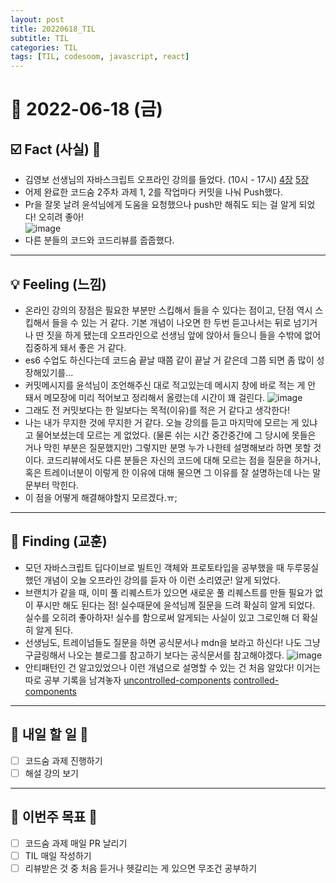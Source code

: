 ```yaml
---
layout: post
title: 20220618_TIL
subtitle: TIL
categories: TIL
tags: [TIL, codesoom, javascript, react]
---
```




# 📆 2022-06-18 (금)


## ☑️ Fact (사실) 📑

- 김영보 선생님의 자바스크립트 오프라인 강의를 들었다. (10시 - 17시)
 [4장](https://github.com/yerin512/LearnJavaScript/blob/master/4%EC%9E%A5.md) 
 [5장](https://github.com/yerin512/LearnJavaScript/blob/master/5%EC%9E%A5.md)
- 어제 완료한 코드숨 2주차 과제 1, 2를 작업마다 커밋을 나눠 Push했다.
- Pr을 잘못 날려 윤석님에게 도움을 요청했으나 push만 해줘도 되는 걸 알게 되었다! 오히려 좋아!  
![image](https://user-images.githubusercontent.com/73337811/174443288-e75e3c01-902c-4464-9e57-987932a4e0c9.png)
- 다른 분들의 코드와 코드리뷰를 줍줍했다.




***


## 💡 Feeling (느낌)


- 온라인 강의의 장점은 필요한 부분만 스킵해서 들을 수 있다는 점이고, 단점 역시 스킵해서 들을 수 있는 거 같다. 기본 개념이 나오면 한 두번 듣고나서는 
뒤로 넘기거나 딴 짓을 하게 됐는데 오프라인으로 선생님 앞에 앉아서 들으니 들을 수밖에 없어 집중하게 돼서 좋은 거 같다.
- es6 수업도 하신다는데 코드숨 끝날 때쯤 같이 끝날 거 같은데 그쯤 되면 좀 많이 성장해있기를...
- 커밋메시지를 윤석님이 조언해주신 대로 적고있는데 메시지 창에 바로 적는 게 안 돼서 메모장에 미리 적어보고 정리해서 올렸는데 시간이 꽤 걸린다. 
![image](https://user-images.githubusercontent.com/73337811/174444241-1c61aa64-9ce8-41bc-81f2-5ca70126aa65.png)
- 그래도 전 커밋보다는 한 일보다는 목적(이유)를 적은 거 같다고 생각한다!
- 나는 내가 무지한 것에 무지한 거 같다. 오늘 강의를 듣고 마지막에 모르는 게 있냐고 물어보셨는데 모르는 게 없었다. (물론 쉬는 시간 중간중간에 그 당시에 못들은 거나 막힌 
부분은 질문했지만) 그렇지만 분명 누가 나한테 설명해보라 하면 못할 것이다.
코드리뷰에서도 다른 분들은 자신의 코드에 대해 모르는 점을 질문을 하거나, 혹은 트레이너분이 이렇게 한 이유에 대해 물으면 그 이유를 잘 설명하는데 나는 말문부터 막힌다.
- 이 점을 어떻게 해결해야할지 모르겠다.ㅠ;


***



## 🎯 Finding (교훈)

- 모던 자바스크립트 딥다이브로 빌트인 객체와 프로토타입을 공부했을 때 두루뭉실했던 개념이 오늘 오프라인 강의를 듣자 아 이런 소리였군! 알게 되었다.
- 브랜치가 같을 때, 이미 풀 리퀘스트가 있으면 새로운 풀 리퀘스트를 만들 필요가 없이 푸시만 해도 된다는 점! 실수때문에 윤석님께 질문을 드려 확실히 알게 되었다.
실수를 오히려 좋아하자! 실수를 함으로써 알게되는 사실이 있고 그로인해 더 확실히 알게 된다.
- 선생님도, 트레이넘들도 질문을 하면 공식문서나 mdn을 보라고 하신다! 나도 그냥 구글링해서 나오는 블로그를 참고하기 보다는 공식문서를 참고해야겠다.
![image](https://user-images.githubusercontent.com/73337811/174445281-9648ff5e-97ef-44b5-acbc-903c3f6baa22.png)
- 안티패턴인 건 알고있었으나 이런 개념으로 설명할 수 있는 건 처음 알았다! 이거는 따로 공부 기록을 남겨놓자
[uncontrolled-components](https://ko.reactjs.org/docs/uncontrolled-components.html)
[controlled-components](https://ko.reactjs.org/docs/forms.html#controlled-components)


***




## 🎯 내일 할 일 🎯
- [ ] 코드숨 과제 진행하기
- [ ] 해설 강의 보기

***



## 🏁 이번주 목표 🏁
- [ ] 코드숨 과제 매일 PR 날리기
- [ ] TIL 매일 작성하기
- [ ] 리뷰받은 것 중 처음 듣거나 헷갈리는 게 있으면 무조건 공부하기
